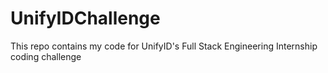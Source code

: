 # UnifyIDChallenge
This repo contains my code for UnifyID's Full Stack Engineering Internship coding challenge
